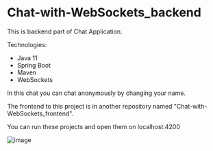 # Chat-with-WebSockets_backend
This is backend part of Chat Application.

Technologies: 
- Java 11
- Spring Boot 
- Maven
- WebSockets

In this chat you can chat anonymously by changing your name.

The frontend to this project is in another repository named "Chat-with-WebSockets_frontend".



You can run these projects and open them on localhost:4200

![image](https://user-images.githubusercontent.com/94639350/213011055-a410eeb5-7d80-4e43-8376-e2f837b11d3b.png)
